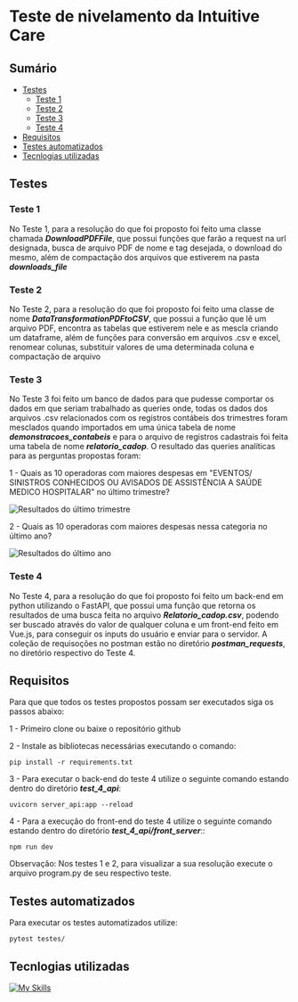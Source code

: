 # Teste de nivelamento da Intuitive Care

## Sumário

* [Testes](#testes)
  * [Teste 1](#teste-1)
  * [Teste 2](#teste-2)
  * [Teste 3](#teste-3)
  * [Teste 4](#teste-4)
* [Requisitos](#requisitos)
* [Testes automatizados](#testes-automatizados)
* [Tecnlogias utilizadas](#tecnlogias-utilizadas)

## Testes

### Teste 1
No Teste 1, para a resolução do que foi proposto foi feito uma classe chamada _**DownloadPDFFile**_, que possui funções que farão a request na url designada, busca de arquivo PDF de nome e tag desejada, o download do mesmo, além de compactação dos arquivos que estiverem na pasta _**downloads_file**_

### Teste 2
No Teste 2, para a resolução do que foi proposto foi feito uma classe de nome _**DataTransformationPDFtoCSV**_, que possui a função que lê um arquivo PDF, encontra as tabelas que estiverem nele e as mescla criando um dataframe, além de funções para conversão em arquivos .csv e excel, renomear colunas, substituir valores de uma determinada coluna e compactação de arquivo

### Teste 3
No Teste 3 foi feito um banco de dados para que pudesse comportar os dados em que seriam trabalhado as queries onde, todas os dados dos arquivos .csv relacionados com os registros contábeis dos trimestres foram mesclados quando importados em uma única tabela de nome _**demonstracoes_contabeis**_ e para o arquivo de registros cadastrais foi feita uma tabela de nome _**relatorio_cadop**_.
O resultado das queries analíticas para as perguntas propostas foram:

1 - Quais as 10 operadoras com maiores despesas em "EVENTOS/ SINISTROS CONHECIDOS OU AVISADOS DE ASSISTÊNCIA A SAÚDE MEDICO HOSPITALAR" no último trimestre?

![Resultados do último trimestre](https://i.imgur.com/fByvVYl.png)

2 - Quais as 10 operadoras com maiores despesas nessa categoria no último ano?

![Resultados do último ano](https://i.imgur.com/vxfeLj4.png)

### Teste 4
No Teste 4, para a resolução do que foi proposto foi feito um back-end em python utilizando o FastAPI, que possui uma função que retorna os resultados de uma busca feita no arquivo _**Relatorio_cadop.csv**_, podendo ser buscado através do valor de qualquer coluna e um front-end feito em Vue.js, para conseguir os inputs do usuário e enviar para o servidor.
A coleção de requisoções no postman estão no diretório _**postman_requests**_, no diretório respectivo do Teste 4.

## Requisitos

Para que que todos os testes propostos possam ser executados siga os passos abaixo:

1 - Primeiro clone ou baixe o repositório github

2 - Instale as bibliotecas necessárias executando o comando:

```
pip install -r requirements.txt
```
3 - Para executar o back-end do teste 4 utilize o seguinte comando estando dentro do diretório _**test_4_api**_:

```
uvicorn server_api:app --reload
```

4 - Para a execução do front-end do teste 4 utilize o seguinte comando estando dentro do diretório _**test_4_api/front_server**_::

```
npm run dev
```

Observação: Nos testes 1 e 2, para visualizar a sua resolução execute o arquivo program.py de seu respectivo teste.

## Testes automatizados
Para executar os testes automatizados utilize:

```
pytest testes/
```

## Tecnlogias utilizadas
[![My Skills](https://skillicons.dev/icons?i=git,github,vscode,py,vue,npm,fastapi,mysql)](https://skillicons.dev)
